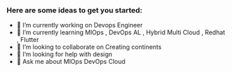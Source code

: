 ### Here are some ideas to get you started:

- 🔭 I’m currently working on Devops Engineer 
- 🌱 I’m currently learning MlOps , DevOps AL , Hybrid Multi Cloud , Redhat , Flutter 
- 👯 I’m looking to collaborate on Creating continents
- 🤔 I’m looking for help with design
- 💬 Ask me about MlOps DevOps Cloud

<html>
<head>
</head>
<body>

<div data-iframe-width="150" data-iframe-height="270" data-share-badge-id="ff1d4a60-2020-48b2-a49c-25671c066a0c" data-share-badge-host="https://www.credly.com">
<script type="text/javascript" async src="//cdn.credly.com/assets/utilities/embed.js"></script>
</div>
<div data-iframe-width="150" data-iframe-height="270" data-share-badge-id="f5f158f0-7541-4d1d-bd07-3eb1e8ad0d4d" data-share-badge-host="https://www.credly.com">
<script type="text/javascript" async src="//cdn.credly.com/assets/utilities/embed.js"></script>
</div>


</body>
</html>



